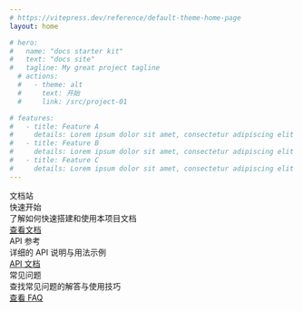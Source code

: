 ```yaml
---
# https://vitepress.dev/reference/default-theme-home-page
layout: home

# hero:
#   name: "docs starter kit"
#   text: "docs site"
#   tagline: My great project tagline
  # actions:
  #   - theme: alt
  #     text: 开始
  #     link: /src/project-01

# features:
#   - title: Feature A
#     details: Lorem ipsum dolor sit amet, consectetur adipiscing elit
#   - title: Feature B
#     details: Lorem ipsum dolor sit amet, consectetur adipiscing elit
#   - title: Feature C
#     details: Lorem ipsum dolor sit amet, consectetur adipiscing elit
---
```


<div class="text-5xl font-bold mb-10 text-gray-900 dark:text-white text-center">文档站</div>

<div class="grid grid-cols-1 md:grid-cols-3 gap-8 justify-center max-w-6xl mx-auto">
  <div class="rounded-xl bg-gradient-to-br from-blue-100/80 to-blue-300/60 dark:from-blue-900/60 dark:to-blue-700/40 backdrop-blur p-8 flex flex-col items-start min-h-48 shadow-lg">
    <div class="i-carbon-document text-4xl text-blue-500 dark:text-blue-400 mb-4"></div>
    <div class="text-xl font-semibold text-gray-900 dark:text-white mb-1">快速开始</div>
    <div class="text-base text-gray-600 dark:text-gray-300 mb-2">了解如何快速搭建和使用本项目文档</div>
    <a href="/src/project-01" class="mt-auto text-blue-700 dark:text-blue-300 hover:underline">查看文档</a>
  </div>
  <div class="rounded-xl bg-gradient-to-br from-green-100/80 to-green-300/60 dark:from-green-900/60 dark:to-green-700/40 backdrop-blur p-8 flex flex-col items-start min-h-48 shadow-lg">
    <div class="i-carbon-api text-4xl text-green-500 dark:text-green-400 mb-4"></div>
    <div class="text-xl font-semibold text-gray-900 dark:text-white mb-1">API 参考</div>
    <div class="text-base text-gray-600 dark:text-gray-300 mb-2">详细的 API 说明与用法示例</div>
    <a href="/src/project-01" class="mt-auto text-green-700 dark:text-green-300 hover:underline">API 文档</a>
  </div>
  <div class="rounded-xl bg-gradient-to-br from-purple-100/80 to-purple-300/60 dark:from-purple-900/60 dark:to-purple-700/40 backdrop-blur p-8 flex flex-col items-start min-h-48 shadow-lg">
    <div class="i-carbon-help text-4xl text-purple-500 dark:text-purple-400 mb-4"></div>
    <div class="text-xl font-semibold text-gray-900 dark:text-white mb-1">常见问题</div>
    <div class="text-base text-gray-600 dark:text-gray-300 mb-2">查找常见问题的解答与使用技巧</div>
    <a href="/src/project-01" class="mt-auto text-purple-700 dark:text-purple-300 hover:underline">查看 FAQ</a>
  </div>
</div>
